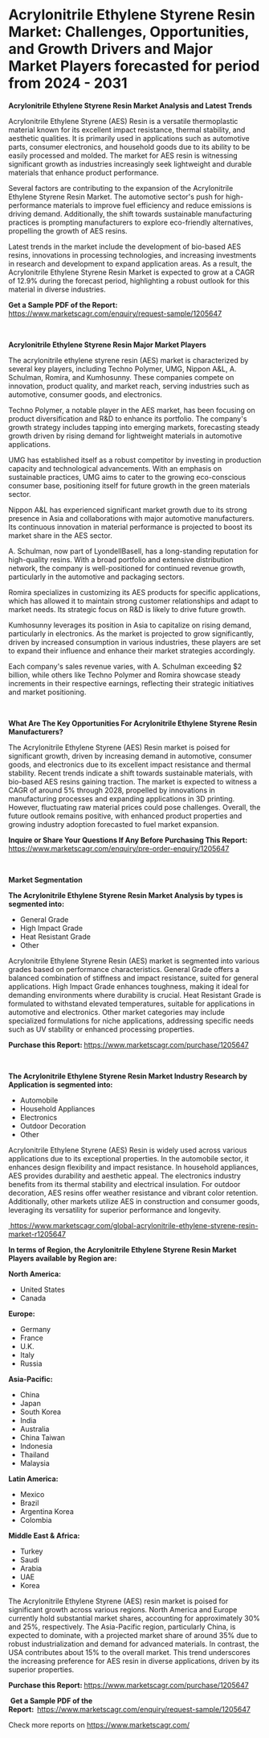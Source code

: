 <p><h1>Acrylonitrile Ethylene Styrene Resin Market: Challenges, Opportunities, and Growth Drivers and Major Market Players forecasted for period from 2024 - 2031</h1></p><p><strong>Acrylonitrile Ethylene Styrene Resin Market Analysis and Latest Trends</strong></p>
<p><p>Acrylonitrile Ethylene Styrene (AES) Resin is a versatile thermoplastic material known for its excellent impact resistance, thermal stability, and aesthetic qualities. It is primarily used in applications such as automotive parts, consumer electronics, and household goods due to its ability to be easily processed and molded. The market for AES resin is witnessing significant growth as industries increasingly seek lightweight and durable materials that enhance product performance.</p><p>Several factors are contributing to the expansion of the Acrylonitrile Ethylene Styrene Resin Market. The automotive sector's push for high-performance materials to improve fuel efficiency and reduce emissions is driving demand. Additionally, the shift towards sustainable manufacturing practices is prompting manufacturers to explore eco-friendly alternatives, propelling the growth of AES resins.</p><p>Latest trends in the market include the development of bio-based AES resins, innovations in processing technologies, and increasing investments in research and development to expand application areas. As a result, the Acrylonitrile Ethylene Styrene Resin Market is expected to grow at a CAGR of 12.9% during the forecast period, highlighting a robust outlook for this material in diverse industries.</p></p>
<p><strong>Get a Sample PDF of the Report:&nbsp;</strong> <a href="https://www.marketscagr.com/enquiry/request-sample/1205647?utm_campaign=1848&utm_medium=2&utm_source=Github&utm_content=ia&utm_term=31122024&utm_id=acrylonitrile-ethylene-styrene-resin">https://www.marketscagr.com/enquiry/request-sample/1205647</a></p>
<p>&nbsp;</p>
<p><strong>Acrylonitrile Ethylene Styrene Resin Major Market Players</strong></p>
<p><p>The acrylonitrile ethylene styrene resin (AES) market is characterized by several key players, including Techno Polymer, UMG, Nippon A&L, A. Schulman, Romira, and Kumhosunny. These companies compete on innovation, product quality, and market reach, serving industries such as automotive, consumer goods, and electronics.</p><p>Techno Polymer, a notable player in the AES market, has been focusing on product diversification and R&D to enhance its portfolio. The company's growth strategy includes tapping into emerging markets, forecasting steady growth driven by rising demand for lightweight materials in automotive applications.</p><p>UMG has established itself as a robust competitor by investing in production capacity and technological advancements. With an emphasis on sustainable practices, UMG aims to cater to the growing eco-conscious consumer base, positioning itself for future growth in the green materials sector.</p><p>Nippon A&L has experienced significant market growth due to its strong presence in Asia and collaborations with major automotive manufacturers. Its continuous innovation in material performance is projected to boost its market share in the AES sector.</p><p>A. Schulman, now part of LyondellBasell, has a long-standing reputation for high-quality resins. With a broad portfolio and extensive distribution network, the company is well-positioned for continued revenue growth, particularly in the automotive and packaging sectors.</p><p>Romira specializes in customizing its AES products for specific applications, which has allowed it to maintain strong customer relationships and adapt to market needs. Its strategic focus on R&D is likely to drive future growth.</p><p>Kumhosunny leverages its position in Asia to capitalize on rising demand, particularly in electronics. As the market is projected to grow significantly, driven by increased consumption in various industries, these players are set to expand their influence and enhance their market strategies accordingly. </p><p>Each company's sales revenue varies, with A. Schulman exceeding $2 billion, while others like Techno Polymer and Romira showcase steady increments in their respective earnings, reflecting their strategic initiatives and market positioning.</p></p>
<p>&nbsp;</p>
<p><strong>What Are The Key Opportunities For Acrylonitrile Ethylene Styrene Resin Manufacturers?</strong></p>
<p><p>The Acrylonitrile Ethylene Styrene (AES) Resin market is poised for significant growth, driven by increasing demand in automotive, consumer goods, and electronics due to its excellent impact resistance and thermal stability. Recent trends indicate a shift towards sustainable materials, with bio-based AES resins gaining traction. The market is expected to witness a CAGR of around 5% through 2028, propelled by innovations in manufacturing processes and expanding applications in 3D printing. However, fluctuating raw material prices could pose challenges. Overall, the future outlook remains positive, with enhanced product properties and growing industry adoption forecasted to fuel market expansion.</p></p>
<p><strong>Inquire or Share Your Questions If Any Before Purchasing This Report:</strong> <a href="https://www.marketscagr.com/enquiry/pre-order-enquiry/1205647?utm_campaign=1848&utm_medium=2&utm_source=Github&utm_content=ia&utm_term=31122024&utm_id=acrylonitrile-ethylene-styrene-resin">https://www.marketscagr.com/enquiry/pre-order-enquiry/1205647</a></p>
<p>&nbsp;</p>
<p><strong>Market Segmentation</strong></p>
<p><strong>The Acrylonitrile Ethylene Styrene Resin Market Analysis by types is segmented into:</strong></p>
<p><ul><li>General Grade</li><li>High Impact Grade</li><li>Heat Resistant Grade</li><li>Other</li></ul></p>
<p><p>Acrylonitrile Ethylene Styrene Resin (AES) market is segmented into various grades based on performance characteristics. General Grade offers a balanced combination of stiffness and impact resistance, suited for general applications. High Impact Grade enhances toughness, making it ideal for demanding environments where durability is crucial. Heat Resistant Grade is formulated to withstand elevated temperatures, suitable for applications in automotive and electronics. Other market categories may include specialized formulations for niche applications, addressing specific needs such as UV stability or enhanced processing properties.</p></p>
<p><strong>Purchase this Report:&nbsp;</strong><a href="https://www.marketscagr.com/purchase/1205647?utm_campaign=1848&utm_medium=2&utm_source=Github&utm_content=ia&utm_term=31122024&utm_id=acrylonitrile-ethylene-styrene-resin">https://www.marketscagr.com/purchase/1205647</a></p>
<p>&nbsp;</p>
<p><strong>The Acrylonitrile Ethylene Styrene Resin Market Industry Research by Application is segmented into:</strong></p>
<p><ul><li>Automobile</li><li>Household Appliances</li><li>Electronics</li><li>Outdoor Decoration</li><li>Other</li></ul></p>
<p><p>Acrylonitrile Ethylene Styrene (AES) Resin is widely used across various applications due to its exceptional properties. In the automobile sector, it enhances design flexibility and impact resistance. In household appliances, AES provides durability and aesthetic appeal. The electronics industry benefits from its thermal stability and electrical insulation. For outdoor decoration, AES resins offer weather resistance and vibrant color retention. Additionally, other markets utilize AES in construction and consumer goods, leveraging its versatility for superior performance and longevity.</p></p>
<p><a href="https://www.marketscagr.com/global-acrylonitrile-ethylene-styrene-resin-market-r1205647?utm_campaign=1848&utm_medium=2&utm_source=Github&utm_content=ia&utm_term=31122024&utm_id=acrylonitrile-ethylene-styrene-resin">&nbsp;https://www.marketscagr.com/global-acrylonitrile-ethylene-styrene-resin-market-r1205647</a></p>
<p><strong>In terms of Region, the Acrylonitrile Ethylene Styrene Resin Market Players available by Region are:</strong></p>
<p>
    <p> <strong> North America: </strong>
        <ul>
            <li>United States</li>
            <li>Canada</li>
        </ul>
        </p> 
    <p> <strong> Europe: </strong>
        <ul>
            <li>Germany</li>
            <li>France</li>
            <li>U.K.</li>
            <li>Italy</li>
            <li>Russia</li>
        </ul>
        </p> 
    <p> <strong> Asia-Pacific: </strong>
        <ul>
            <li>China</li>
            <li>Japan</li>
            <li>South Korea</li>
            <li>India</li>
            <li>Australia</li>
            <li>China Taiwan</li>
            <li>Indonesia</li>
            <li>Thailand</li>
            <li>Malaysia</li>
        </ul>
        </p> 
    <p> <strong> Latin America: </strong>
        <ul>
            <li>Mexico</li>
            <li>Brazil</li>
            <li>Argentina Korea</li>
            <li>Colombia</li>
        </ul>
        </p> 
    <p> <strong> Middle East & Africa: </strong>
        <ul>
            <li>Turkey</li>
            <li>Saudi</li>
            <li>Arabia</li>
            <li>UAE</li>
            <li>Korea</li>
        </ul>
    </p>
    </p>
<p><p>The Acrylonitrile Ethylene Styrene (AES) resin market is poised for significant growth across various regions. North America and Europe currently hold substantial market shares, accounting for approximately 30% and 25%, respectively. The Asia-Pacific region, particularly China, is expected to dominate, with a projected market share of around 35% due to robust industrialization and demand for advanced materials. In contrast, the USA contributes about 15% to the overall market. This trend underscores the increasing preference for AES resin in diverse applications, driven by its superior properties.</p></p>
<p><strong>Purchase this Report: </strong><a href="https://www.marketscagr.com/purchase/1205647?utm_campaign=1848&utm_medium=2&utm_source=Github&utm_content=ia&utm_term=31122024&utm_id=acrylonitrile-ethylene-styrene-resin">https://www.marketscagr.com/purchase/1205647</a></p>
<p>&nbsp;<strong>Get a Sample PDF of the Report:&nbsp;&nbsp;</strong><a href="https://www.marketscagr.com/enquiry/request-sample/1205647?utm_campaign=1848&utm_medium=2&utm_source=Github&utm_content=ia&utm_term=31122024&utm_id=acrylonitrile-ethylene-styrene-resin">https://www.marketscagr.com/enquiry/request-sample/1205647</a></p>
<p><strong></strong></p>
<p>Check more reports on <a href="https://www.marketscagr.com/?utm_campaign=1848&utm_medium=2&utm_source=Github&utm_content=ia&utm_term=31122024&utm_id=acrylonitrile-ethylene-styrene-resin">https://www.marketscagr.com/</a></p>